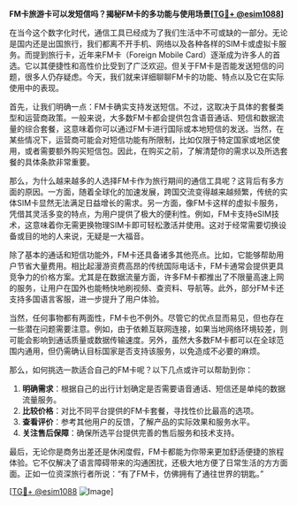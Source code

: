**FM卡旅游卡可以发短信吗？揭秘FM卡的多功能与使用场景[[TG💪+ @esim1088](https://t.me/s/esim1088)]**

在当今这个数字化时代，通信工具已经成为了我们生活中不可或缺的一部分。无论是国内还是出国旅行，我们都离不开手机、网络以及各种各样的SIM卡或虚拟卡服务。而提到旅行卡，近年来FM卡（Foreign Mobile Card）逐渐成为许多人的首选。它以其便捷性和高性价比受到了广泛欢迎。但关于FM卡是否能发送短信的问题，很多人仍存疑虑。今天，我们就来详细聊聊FM卡的功能、特点以及它在实际使用中的表现。

首先，让我们明确一点：FM卡确实支持发送短信。不过，这取决于具体的套餐类型和运营商政策。一般来说，大多数FM卡都会提供包含语音通话、短信和数据流量的综合套餐，这意味着你可以通过FM卡进行国际或本地短信的发送。当然，在某些情况下，运营商可能会对短信功能有所限制，比如仅限于特定国家或地区使用，或者需要额外购买短信包。因此，在购买之前，了解清楚你的需求以及所选套餐的具体条款非常重要。

那么，为什么越来越多的人选择FM卡作为旅行期间的通信工具呢？这背后有多方面的原因。一方面，随着全球化的加速发展，跨国交流变得越来越频繁，传统的实体SIM卡显然无法满足日益增长的需求。另一方面，像FM卡这样的虚拟卡服务，凭借其灵活多变的特点，为用户提供了极大的便利性。例如，FM卡支持eSIM技术，这意味着你无需更换物理SIM卡即可轻松激活并使用。这对于经常需要切换设备或目的地的人来说，无疑是一大福音。

除了基本的通话和短信功能外，FM卡还具备诸多其他亮点。比如，它能够帮助用户节省大量费用。相比起漫游资费高昂的传统国际电话卡，FM卡通常会提供更具竞争力的价格方案。尤其是在数据流量方面，许多FM卡都推出了不限量高速上网的服务，让用户在国外也能畅快地刷视频、查资料、导航等。此外，部分FM卡还支持多国语言客服，进一步提升了用户体验。

当然，任何事物都有两面性，FM卡也不例外。尽管它的优点显而易见，但也存在一些潜在问题需要注意。例如，由于依赖互联网连接，如果当地网络环境较差，则可能会影响到通话质量或数据传输速度。另外，虽然大多数FM卡都可以在全球范围内通用，但仍需确认目标国家是否支持该服务，以免造成不必要的麻烦。

那么，如何挑选一款适合自己的FM卡呢？以下几点或许可以帮助到你：

1. **明确需求**：根据自己的出行计划确定是否需要语音通话、短信还是单纯的数据流量服务。
2. **比较价格**：对比不同平台提供的FM卡套餐，寻找性价比最高的选项。
3. **查看评价**：参考其他用户的反馈，了解产品的实际效果和服务水平。
4. **关注售后保障**：确保所选平台提供完善的售后服务和技术支持。

最后，无论你是商务出差还是休闲度假，FM卡都能为你带来更加舒适便捷的旅程体验。它不仅解决了语言障碍带来的沟通困扰，还极大地方便了日常生活的方方面面。正如一位资深旅行者所说：“有了FM卡，仿佛拥有了通往世界的钥匙。”

[[TG💪+ @esim1088](https://t.me/s/esim1088) ![Image](https://i.postimg.cc/4NQfJmqS/Snipaste-2025-05-13-00-14-12.png)]